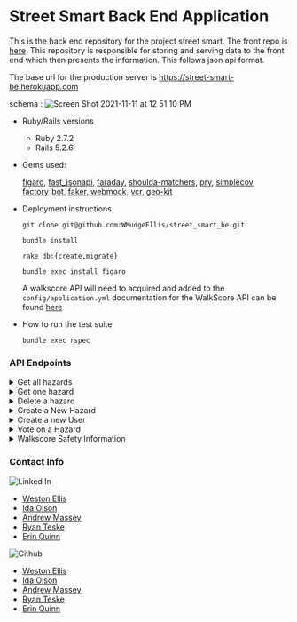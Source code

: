# Street Smart Back End Application

This is the back end repository for the project street smart. The front repo is [here](https://github.com/WMudgeEllis/street_smart_fe). This repository is responsible for storing and serving data to the front end which then presents the information. This follows json api format. 

The base url for the production server is https://street-smart-be.herokuapp.com


schema : ![Screen Shot 2021-11-11 at 12 51 10 PM](https://user-images.githubusercontent.com/75844153/141345470-2622e476-58c8-41ff-b30e-e138c03100e3.png)

* Ruby/Rails versions

  - Ruby 2.7.2
  - Rails 5.2.6

* Gems used:

  [figaro](https://github.com/laserlemon/figaro), [fast_jsonapi](https://github.com/Netflix/fast_jsonapi), [faraday](https://lostisland.github.io/faraday/), [shoulda-matchers](https://github.com/thoughtbot/shoulda-matchers), [pry](https://github.com/pry/pry), [simplecov](https://github.com/simplecov-ruby/simplecov), [factory_bot](https://github.com/thoughtbot/factory_bot), [faker](https://github.com/faker-ruby/faker), [webmock](https://github.com/bblimke/webmock), [vcr](https://github.com/vcr/vcr), [geo-kit](https://github.com/geokit/geokit-rails)

* Deployment instructions

  ``` 
  git clone git@github.com:WMudgeEllis/street_smart_be.git
  
  bundle install 
  
  rake db:{create,migrate}
  
  bundle exec install figaro
  
  ```
  
  A walkscore API will need to acquired and added to the `config/application.yml` documentation for the WalkScore API can be found [here](https://www.walkscore.com/professional/api.php)
  
* How to run the test suite

  `bundle exec rspec`

### API Endpoints

<details>
  <summary>Get all hazards</summary>
  
  * Method: GET
 
  * Endpoint: api/v1/hazards
  
  * Hazards will be filtered by proximity to current location. Exact distance tbd.
```
  {
    data: [
      {
        id: string,
        type: 'hazard',
        attributes: {
          title: string,
          description: string,
          type: string,
          longitude: string,
          latitude: string,
          category: string,
          user_email: string,           
          created_at: datetime
          vote_data: {
            id: string,
            type: vote,
            attributes: {
              upvote: integer,
              downvote: integer
            }
          }
        }
      }
    ]
  }

```
</details>


<details>
  <summary>Get one hazard</summary>
  
  * Method: GET
  
  * Endpoint: api/v1/hazards/:id

  * Returns information for only one hazard with matching ID

```
  {
    data:
    {
      id: string,
      type: 'hazard',
      attributes: {
        title: string,
        description: string,
        type: string,
        longitude: string,
        latitude: string,
        category: string,
        user_email: string,          
        created_at: datetime
        vote: {
          id: string,
          type: vote,
          attributes: {
            upvote: integer,
            downvote: integer
          }
        }
      }
    }
  }
```
</details>

<details>
  <summary> Delete a hazard</summary>
  
  * Method: DELETE 
  
  * Endpoint: api/v1/hazards/:id
  
  * Returns status 204 with the following JSON response
  
```
  {
    data: {}
  }
```  
</details>

<details> 
  <summary>Create a New Hazard</summary>
  
  * Method: POST
  
  * Endpoint:  api/v1/hazards

  * Params for creating a new hazard
    - user ID
    - Title of Hazard
    - Description of Hazard (optional)
    - Latitude
    - Longitude
  
  * Returns 201 status with  the following JSON response
  
```
{
  data:
  {
    id: string,
    type: 'hazard',
    attributes: {
      title: string,
      description: string,
      type: string,
      longitude: string,
      latitude: string,
      category: string,
      user_email: string,           
      created_at: datetime      
      vote: {
        id: string,
        type: vote,
        attributes: {
          upvote: integer,
          downvote: integer
        }       
      }
    }
  }
}
```
</details>

<details>
  <summary>Create a new User</summary>
  
  * Method: POST
  
  * Endpoint: api/v1/users
  
  * Params for creating a new user
    - user ID

  * Returns status 201 with the following JSON response: 

  ```
  {
    data: {
      id: string,
      type: user
    }
  }
```  
</details>


<details>
  <summary>Vote on a Hazard</summary>
  
  * Method: PUT
  
  * Endpoint: api/v1/votes/:id
  
  * Params for voting on a hazard: 
    - Hazard ID
    - Upvote: 1
    or
    - Downvote: 1
  
  * Returns status 201 with the Following JSON response: 
  
  ```
    Still need to get this
  ``` 
</details> 


<details>
  <summary>Walkscore Safety Information</summary>
  
  * Method: GET 
  
  * Endpoint: api/v1/walkscore
  
  * Params for getting a walkscore
    - IP: string
  
  Returns the following JSON response
  
  ```
  {
    "data": {
        "id": null,
        "type": "score",
        "attributes": {
            "score": integer,
            "description": string
        }
     }
  }
  ```
</details>

  
  ### Contact Info 
  
  ![Linked In](https://img.shields.io/badge/LinkedIn-0077B5?style=for-the-badge&logo=linkedin&logoColor=white)

- [Weston Ellis](https://www.linkedin.com/in/weston-mudge-ellis/)
- [Ida Olson](https://www.linkedin.com/in/idaolson/)
- [Andrew Massey](https://www.linkedin.com/in/andrew-massey-b06662194/)
- [Ryan Teske](https://www.linkedin.com/in/ryan-teske-2021/)
- [Erin Quinn](https://www.linkedin.com/in/erin-quinn-a53a8b172/)

![Github](https://img.shields.io/badge/GitHub-100000?style=for-the-badge&logo=github&logoColor=white)

- [Weston Ellis](https://github.com/WMudgeEllis)
- [Ida Olson](https://github.com/idaolson)
- [Andrew Massey](https://github.com/acmassey3698)
- [Ryan Teske](https://github.com/Rteske)
- [Erin Quinn](https://github.com/equinn125)
